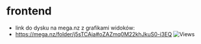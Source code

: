 # frontend
- link do dysku na mega.nz z grafikami widoków:
- https://mega.nz/folder/j5sTCAja#oZAZmq0M22khJkuS0-i3EQ
![Views](https://github.com/miniprojectPythonGame/.github/blob/main/frontend/images/RPG_views_updated.jpg)
